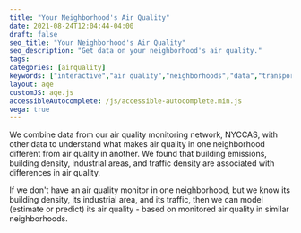 ```yaml
---
title: "Your Neighborhood's Air Quality"
date: 2021-08-24T12:04:44-04:00
draft: false
seo_title: "Your Neighborhood's Air Quality"
seo_description: "Get data on your neighborhood's air quality."
tags: 
categories: [airquality]
keywords: ["interactive","air quality","neighborhoods","data","transportation","buildings","emissions","exhaust","cars","traffic"]
layout: aqe
customJS: aqe.js
accessibleAutocomplete: /js/accessible-autocomplete.min.js
vega: true
---
```


We combine data from our air quality monitoring network, NYCCAS, with other data to understand what makes air quality in one neighborhood different from air quality in another. We found that building emissions, building density, industrial areas, and traffic density are associated with differences in air quality.

If we don't have an air quality monitor in one neighborhood, but we know its building density, its industrial area, and its traffic, then we can model (estimate or predict) its air quality - based on monitored air quality in similar neighborhoods.
